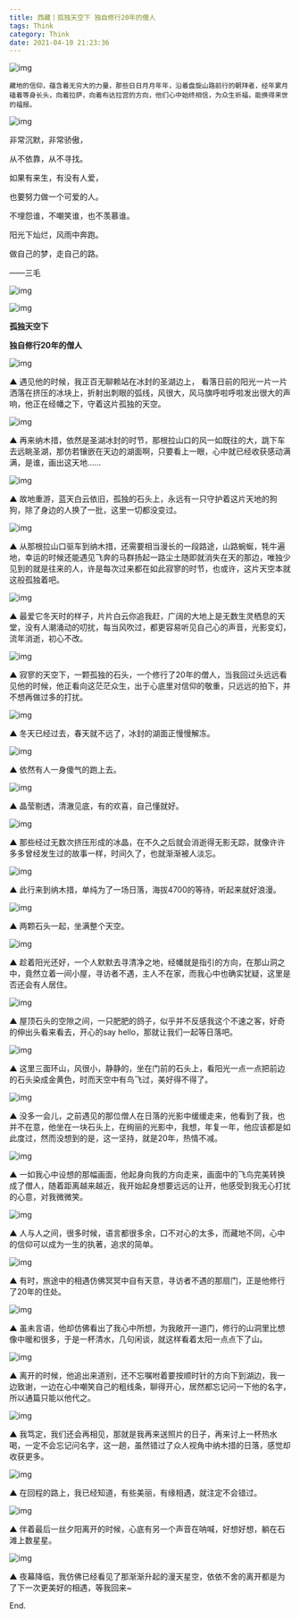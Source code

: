 ```yaml
---
title: 西藏丨孤独天空下 独自修行20年的僧人 
tags: Think
category: Think
date: 2021-04-10 21:23:36
---
```


![img](https://cdn.jsdelivr.net/gh/onocs/onocs.github.io@img/xiuxing/xiuxing_000.jpg)

    藏地的信仰，蕴含着无穷大的力量，那些日日月月年年，沿着盘旋山路前行的朝拜者，经年累月磕着等身长头，向着拉萨，向着布达拉宫的方向，他们心中始终相信，为众生祈福，能换得来世的福报。
<!--more-->

![img](https://cdn.jsdelivr.net/gh/onocs/onocs.github.io@img/xiuxing/xiuxing_001.jpg)

非常沉默，非常骄傲，

从不依靠，从不寻找。

如果有来生，有没有人爱，

也要努力做一个可爱的人。

不埋怨谁，不嘲笑谁，也不羡慕谁。

阳光下灿烂，风雨中奔跑。

做自己的梦，走自己的路。

——三毛

![img](https://cdn.jsdelivr.net/gh/onocs/onocs.github.io@img/xiuxing/xiuxing_002.jpg)

![img](https://cdn.jsdelivr.net/gh/onocs/onocs.github.io@img/xiuxing/xiuxing_003.jpg)

**孤独天空下**

**独自修行20年的僧人**

![img](https://cdn.jsdelivr.net/gh/onocs/onocs.github.io@img/xiuxing/xiuxing_004.jpg)

▲ 遇见他的时候，我正百无聊赖站在冰封的圣湖边上， 看落日前的阳光一片一片洒落在挤压的冰块上，折射出刺眼的弧线，风很大，风马旗呼啦呼啦发出很大的声响，他正在经幡之下，守着这片孤独的天空。

![img](https://cdn.jsdelivr.net/gh/onocs/onocs.github.io@img/xiuxing/xiuxing_005.jpg)

▲ 再来纳木措，依然是圣湖冰封的时节，那根拉山口的风一如既往的大，跳下车去远眺圣湖，那仿若镶嵌在天边的湖面啊，只要看上一眼，心中就已经收获感动满满，是谁，画出这天地……

![img](https://cdn.jsdelivr.net/gh/onocs/onocs.github.io@img/xiuxing/xiuxing_006.jpg)

▲ 故地重游，蓝天白云依旧，孤独的石头上，永远有一只守护着这片天地的狗狗，除了身边的人换了一批，这里一切都没变过。

![img](https://cdn.jsdelivr.net/gh/onocs/onocs.github.io@img/xiuxing/xiuxing_008.jpg)

▲ 从那根拉山口驱车到纳木措，还需要相当漫长的一段路途，山路蜿蜒，牦牛遍地，幸运的时候还能遇见飞奔的马群扬起一路尘土随即就消失在天的那边，唯独少见到的就是往来的人，许是每次过来都在如此寂寥的时节，也或许，这片天空本就这般孤独着吧。

![img](https://cdn.jsdelivr.net/gh/onocs/onocs.github.io@img/xiuxing/xiuxing_009.jpg)

▲ 最爱它冬天时的样子，片片白云你追我赶，广阔的大地上是无数生灵栖息的天堂，没有人潮涌动的叨扰，每当风吹过，都更容易听见自己心的声音，光影变幻，流年消逝，初心不改。

![img](https://cdn.jsdelivr.net/gh/onocs/onocs.github.io@img/xiuxing/xiuxing_010.jpg)

▲ 寂寥的天空下，一颗孤独的石头，一个修行了20年的僧人，当我回过头远远看见他的时候，他正看向这茫茫众生，出于心底里对信仰的敬重，只远远的拍下，并不想再做过多的打扰。

![img](https://cdn.jsdelivr.net/gh/onocs/onocs.github.io@img/xiuxing/xiuxing_011.jpg)

▲ 冬天已经过去，春天就不远了，冰封的湖面正慢慢解冻。

![img](https://cdn.jsdelivr.net/gh/onocs/onocs.github.io@img/xiuxing/xiuxing_012.jpg)

▲ 依然有人一身傻气的跑上去。

![img](https://cdn.jsdelivr.net/gh/onocs/onocs.github.io@img/xiuxing/xiuxing_013.jpg)

▲ 晶莹剔透，清澈见底，有的欢喜，自己懂就好。

![img](https://cdn.jsdelivr.net/gh/onocs/onocs.github.io@img/xiuxing/xiuxing_014.jpg)

▲ 那些经过无数次挤压形成的冰晶，在不久之后就会消逝得无影无踪，就像许许多多曾经发生过的故事一样，时间久了，也就渐渐被人淡忘。

![img](https://cdn.jsdelivr.net/gh/onocs/onocs.github.io@img/xiuxing/xiuxing_0015.jpg)

▲ 此行来到纳木措，单纯为了一场日落，海拔4700的等待，听起来就好浪漫。

![img](https://cdn.jsdelivr.net/gh/onocs/onocs.github.io@img/xiuxing/xiuxing_016.jpg)

▲ 两颗石头一起，坐满整个天空。

![img](https://cdn.jsdelivr.net/gh/onocs/onocs.github.io@img/xiuxing/xiuxing_017.jpg)

▲ 趁着阳光还好，一个人默默去寻清净之地，经幡就是指引的方向，在那山洞之中，竟然立着一间小屋，寻访者不遇，主人不在家，而我心中也确实犹疑，这里是否还会有人居住。

![img](https://cdn.jsdelivr.net/gh/onocs/onocs.github.io@img/xiuxing/xiuxing_018.jpg)

▲ 屋顶石头的空隙之间，一只肥肥的鸽子，似乎并不反感我这个不速之客，好奇的伸出头看来看去，开心的say hello，那就让我们一起等日落吧。

![img](https://cdn.jsdelivr.net/gh/onocs/onocs.github.io@img/xiuxing/xiuxing_019.jpg)

▲ 这里三面环山，风很小，静静的，坐在门前的石头上，看阳光一点一点把前边的石头染成金黄色，时而天空中有鸟飞过，美好得不得了。

![img](https://cdn.jsdelivr.net/gh/onocs/onocs.github.io@img/xiuxing/xiuxing_020.jpg)

▲ 没多一会儿，之前遇见的那位僧人在日落的光影中缓缓走来，他看到了我，也并不在意，他坐在一块石头上，在绚丽的光影中，我想，年复一年，他应该都是如此度过，然而没想到的是，这一坚持，就是20年，热情不减。

![img](https://cdn.jsdelivr.net/gh/onocs/onocs.github.io@img/xiuxing/xiuxing_021.jpg)

▲ 一如我心中设想的那幅画面，他起身向我的方向走来，画面中的飞鸟完美转换成了僧人，随着距离越来越近，我开始起身想要远远的让开，他感受到我无心打扰的心意，对我微微笑。

![img](https://cdn.jsdelivr.net/gh/onocs/onocs.github.io@img/xiuxing/xiuxing_022.jpg)

▲ 人与人之间，很多时候，语言都很多余，口不对心的太多，而藏地不同，心中的信仰可以成为一生的执著，追求的简单。

![img](https://cdn.jsdelivr.net/gh/onocs/onocs.github.io@img/xiuxing/xiuxing_023.jpg)

▲ 有时，旅途中的相遇仿佛冥冥中自有天意，寻访者不遇的那扇门，正是他修行了20年的住处。

![img](https://cdn.jsdelivr.net/gh/onocs/onocs.github.io@img/xiuxing/xiuxing_024.jpg)

▲ 虽未言语，他却仿佛看出了我心中所想，为我敞开一道门，修行的山洞里比想像中暖和很多，于是一杯清水，几句闲谈，就这样看着太阳一点点下了山。

![img](https://cdn.jsdelivr.net/gh/onocs/onocs.github.io@img/xiuxing/xiuxing_025.jpg)

▲ 离开的时候，他追出来道别，还不忘嘱咐着要按顺时针的方向下到湖边，我一边致谢，一边在心中嘲笑自己的粗线条，聊得开心，居然都忘记问一下他的名字，所以通篇只能以他代之。

![img](https://cdn.jsdelivr.net/gh/onocs/onocs.github.io@img/xiuxing/xiuxing_026.jpg)

▲ 我笃定，我们还会再相见，那就是我再来送照片的日子，再来讨上一杯热水喝，一定不会忘记问名字，这一趟，虽然错过了众人视角中纳木措的日落，感觉却收获更多。

![img](https://cdn.jsdelivr.net/gh/onocs/onocs.github.io@img/xiuxing/xiuxing_027.jpg)

▲ 在回程的路上，我已经知道，有些美丽，有缘相遇，就注定不会错过。

![img](https://cdn.jsdelivr.net/gh/onocs/onocs.github.io@img/xiuxing/xiuxing_028.jpg)

▲ 伴着最后一丝夕阳离开的时候，心底有另一个声音在呐喊，好想好想，躺在石滩上数星星。

![img](https://cdn.jsdelivr.net/gh/onocs/onocs.github.io@img/xiuxing/xiuxing_029.jpg)

▲ 夜幕降临，我仿佛已经看见了那渐渐升起的漫天星空，依依不舍的离开都是为了下一次更美好的相遇，等我回来~

End.
